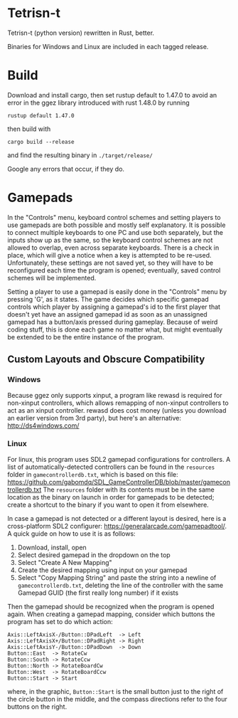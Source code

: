 # Tetrisn-t
Tetrisn-t (python version) rewritten in Rust, better.

Binaries for Windows and Linux are included in each tagged release.

# Build
Download and install cargo, then set rustup default to 1.47.0 to avoid an error in the ggez library introduced with rust 1.48.0 by running
```
rustup default 1.47.0
```
then build with
```
cargo build --release
```
and find the resulting binary in `./target/release/`

Google any errors that occur, if they do.

# Gamepads
In the "Controls" menu, keyboard control schemes and setting players to use gamepads are both possible and mostly self explanatory.
It is possible to connect multiple keyboards to one PC and use both separately, but the inputs show up as the same, so the keyboard control schemes are not allowed to overlap, even across separate keyboards.
There is a check in place, which will give a notice when a key is attempted to be re-used.
Unfortunately, these settings are not saved yet, so they will have to be reconfigured each time the program is opened; eventually, saved control schemes will be implemented.

Setting a player to use a gamepad is easily done in the "Controls" menu by pressing 'G', as it states.
The game decides which specific gamepad controls which player by assigning a gamepad's id to the first player that doesn't yet have an assigned gamepad id as soon as an unassigned gamepad has a button/axis pressed during gameplay.
Because of weird coding stuff, this is done each game no matter what, but might eventually be extended to be the entire instance of the program.

## Custom Layouts and Obscure Compatibility
### Windows
Because ggez only supports xinput, a program like rewasd is required for non-xinput controllers, which allows remapping of non-xinput controllers to act as an xinput controller.
rewasd does cost money (unless you download an earlier version from 3rd party), but here's an alternative: http://ds4windows.com/

### Linux
For linux, this program uses SDL2 gamepad configurations for controllers.
A list of automatically-detected controllers can be found in the `resources` folder in `gamecontrollerdb.txt`, which is based on this file: https://github.com/gabomdq/SDL_GameControllerDB/blob/master/gamecontrollerdb.txt
The `resources` folder with its contents must be in the same location as the binary on launch in order for gamepads to be detected; create a shortcut to the binary if you want to open it from elsewhere.

In case a gamepad is not detected or a different layout is desired, here is a cross-platform SDL2 configurer: https://generalarcade.com/gamepadtool/. A quick guide on how to use it is as follows:
1. Download, install, open
2. Select desired gamepad in the dropdown on the top
3. Select "Create A New Mapping"
4. Create the desired mapping using input on your gamepad
5. Select "Copy Mapping String" and paste the string into a newline of `gamecontrollerdb.txt`, deleting the line of the controller with the same Gamepad GUID (the first really long number) if it exists

Then the gamepad should be recognized when the program is opened again. When creating a gamepad mapping, consider which buttons the program has set to do which action:
```
Axis::LeftAxisX-/Button::DPadLeft  -> Left
Axis::LeftAxisX+/Button::DPadRight -> Right
Axis::LeftAxisY-/Button::DPadDown  -> Down
Button::East  -> RotateCw
Button::South -> RotateCcw
Button::North -> RotateBoardCw
Button::West  -> RotateBoardCcw
Button::Start -> Start
```
where, in the graphic, `Button::Start` is the small button just to the right of the circle button in the middle, and the compass directions refer to the four buttons on the right.
